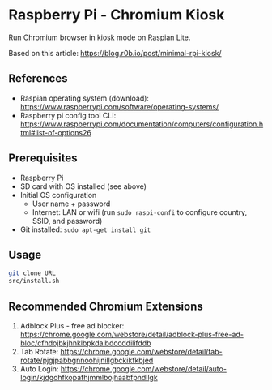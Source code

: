 # Raspberry Pi - Chromium Kiosk

Run Chromium browser in kiosk mode on Raspian Lite.

Based on this article: <https://blog.r0b.io/post/minimal-rpi-kiosk/>

## References

- Raspian operating system (download): <https://www.raspberrypi.com/software/operating-systems/>
- Raspberry pi config tool CLI: <https://www.raspberrypi.com/documentation/computers/configuration.html#list-of-options26>

## Prerequisites

- Raspberry Pi
- SD card with OS installed (see above)
- Initial OS configuration
  - User name + password
  - Internet: LAN or wifi (run `sudo raspi-confi` to configure country, SSID, and password)
- Git installed: `sudo apt-get install git` 

## Usage

```sh
git clone URL
src/install.sh
```

## Recommended Chromium Extensions

1. Adblock Plus - free ad blocker: <https://chrome.google.com/webstore/detail/adblock-plus-free-ad-bloc/cfhdojbkjhnklbpkdaibdccddilifddb>
1. Tab Rotate: <https://chrome.google.com/webstore/detail/tab-rotate/pjgjpabbgnnoohijnillgbckikfkbjed>
1. Auto Login: <https://chrome.google.com/webstore/detail/auto-login/kjdgohfkopafhjmmlbojhaabfpndllgk>
